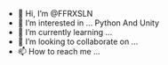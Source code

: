 - 👋 Hi, I’m @FFRXSLN
- 👀 I’m interested in ... Python And Unity
- 🌱 I’m currently learning ... 
- 💞️ I’m looking to collaborate on ...
- 📫 How to reach me ...

<!---
FFRXSLN/FFRXSLN is a ✨ special ✨ repository because its `README.md` (this file) appears on your GitHub profile.
You can click the Preview link to take a look at your changes.
--->
